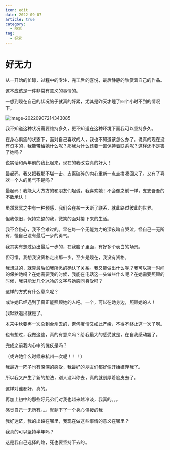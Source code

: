 ```yaml
---
icon: edit
date: 2022-09-07
article: true
category:
  - 随笔
tag:
  - 好累
---
```

# 好无力
从一开始的忙碌，过程中的专注，完工后的喜悦，最后静静的欣赏着自己的作品。

这本应该是一件非常有意义的事情的。

一想到现在自己的状况脑子就真的好累，尤其是昨天才睡了四个小时不到的情况下。

![image-20220907214343085](https://xingqiu-tuchuang-1256524210.cos.ap-shanghai.myqcloud.com/7374/image-20220907214343085.png)

我不知道这种状况需要维持多久，更不知道在这种环境下面我可以坚持多久。

在身心俱疲的状态下，面对自己喜欢的人，我也不知道该怎么办了。说真的现在没有资本的，我能带给她什么呢？那我为什么还要一直保持着联系呢？这样还不是害了她吗？

说实话和两年前的我比起来，现在的我改变真的好大！

最起码，我又把我那不堪一击、支离破碎的内心重新一点点拼凑回来了。又有了喜欢一个人的勇气不是吗？

最起码！我能大大方方的和朋友们坦诚，我喜欢她！不会像之前一样，支支吾吾的不敢承认！

虽然冥冥之中有一种预感，我们会在某一天断了联系，就此路过彼此的世界。

但我依旧，保持完整的我，微笑的面对接下来的生活。

我不会伤心，我不会难过的。早在每一个无能为力的深夜暗自哭泣，怪自己一无所有，怪自己没有最后一步的勇气。

我其实有想过迈出最后一步的，在我脑子里面，有好多个表白的场景。

但可惜，我想我没资格走出那一步，至少是现在，我没有资格。

我想过的，就算最后如我所愿的确认了关系。我又能做出什么呢？我可以第一时间的保护她吗？在她需要我的时候，我能在电话这一头做些什么呢？在她需要照顾的时候，我只能发几个冰冷的文字与她感同身受吗？

这样的方式有什么意义呢？

或许她已经遇到了真正能照顾她的人吧。一个，可以在她身边，照顾她的人！

我默默退出就是了。

本来中秋要再一次杀到台州去的，奈何疫情又如此严峻，不得不终止这一次了啊。

也有想过，我做这些，真的有意义吗？给我最大的感受就是，在自我感动罢了。

完成之前我内心中的愧疚是吗？

（或许她什么时候来杭州一次呢！！！）

我最近一阵子也有深深的感受，我最好的朋友们都好像开始嫌弃我了。

所以我又产生了新的想法，别人没叫你去，真的就别厚着脸皮去了。

这样对谁都好，真的。

再加上初中的那些好兄弟们对我也越来越冷淡，我真的。。。

感觉自己一无所有。。。就剩下了一个身心俱疲的我

我好迷茫，我的出路在哪里，我现在做这些事情的意义在哪里？

我真的可以坚持半年吗？

这是我自己选择的路，死也要坚持下去的。
